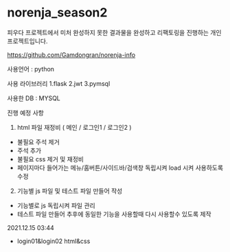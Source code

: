 # norenja_season2

피우다 프로젝트에서 미처 완성하지 못한 결과물을 완성하고 리팩토링을 진행하는 개인 프로젝트입니다.

https://github.com/Gamdongran/norenja-info

사용언어 : python 

  사용 라이브러리
    1.flask
    2.jwt
    3.pymsql
  
사용한 DB : MYSQL


진행 예정 사항

1. html 파일 재정비 ( 메인 / 로그인1 / 로그인2 )
  - 불필요 주석 제거
  - 주석 추가
  - 불필요 css 제거 및 재정비
  - 페이지마다 들어가는 메뉴/홈버튼/사이드바/검색창 독립시켜 load 시켜 사용하도록 수정

2. 기능별 js 파일 및 테스트 파일 만들어 작성
  - 기능별로 js 독립시켜 파일 관리
  - 테스트 파일 만들어 추후에 동일한 기능을 사용할때 다시 사용할수 있도록 제작
  
2021.12.15 03:44
* login01&login02 html&css 

